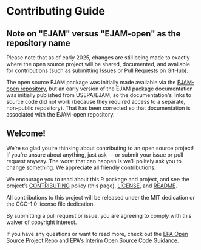 # Contributing Guide

## Note on "EJAM" versus "EJAM-open" as the repository name

Please note that as of early 2025, changes are still being made to exactly where the open source project will be shared, documented, and available for contributions (such as submitting Issues or Pull Requests on GitHub).

The open source EJAM package was initially made available via the [EJAM-open repository](https://github.com/USEPA/EJAM-open), but an early version of the EJAM package documentation was initially published from USEPA/EJAM, so the documentation's links to source code did not work (because they required access to a separate, non-public repository). That has been corrected so that documentation is associated with the EJAM-open repository.

## Welcome!

We’re so glad you’re thinking about contributing to an open source project!
If you’re unsure about anything, just ask — or submit your issue or pull request anyway.
The worst that can happen is we’ll politely ask you to change something.
We appreciate all friendly contributions.

We encourage you to read about this R package and project, and see the project’s
[CONTRIBUTING](https://usepa.github.io/EJAM-open/CONTRIBUTING.html) policy (this page),
[LICENSE](https://usepa.github.io/EJAM-open/LICENSE.html), and
[README](https://usepa.github.io/EJAM-open/index.html).

All contributions to this project will be released under the MIT dedication
or the CCO-1.0 license file dedication.

By submitting a pull request or issue, you are agreeing
to comply with this waiver of copyright interest.

If you have any questions or want to read more, check out the
[EPA Open Source Project Repo](https://github.com/USEPA/open-source-projects) and
[EPA's Interim Open Source Code Guidance](https://developer.epa.gov/guide/open-source-code/).
